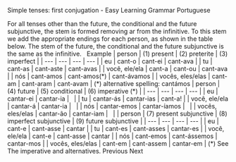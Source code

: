 Simple tenses: first conjugation - Easy Learning Grammar Portuguese
 
For all tenses other than the future, the conditional and the future subjunctive, the stem is formed removing ar from the infinitive. To this stem we add the appropriate endings for each person, as shown in the table below. The stem of the future, the conditional and the future subjunctive is the same as the infinitive.
 
Example
| person | (1) present | (2) preterite | (3) imperfect |
| --- | --- | --- | --- |
| eu | cant-o | cant-ei | cant-ava |
| tu | cant-as | cant-aste | cant-avas |
| você, ele/ela | cant-a | cant-ou | cant-ava |
| nós | cant-amos | cant-amos(\*) | cant-ávamos |
| vocês, eles/elas | cant-am | cant-aram | cant-avam |
(\*) alternative spelling: cantámos
| person | (4) future | (5) conditional | (6) imperative (\*) |
| --- | --- | --- | --- |
| eu | cantar-ei | cantar-ia |   |
| tu | cantar-ás | cantar-ias | cant-a! |
| você, ele/ela | cantar-á | cantar-ia |   |
| nós | cantar-emos | cantar-íamos |   |
| vocês, eles/elas | cantar-ão | cantar-iam |   |
| person | (7) present subjunctive | (8) imperfect subjunctive | (9) future subjunctive |
| --- | --- | --- | --- |
| eu | cant-e | cant-asse | cantar |
| tu | cant-es | cant-asses | cantar-es |
| você, ele/ela | cant-e | cant-asse | cantar |
| nós | cant-emos | cant-ássemos | cantar-mos |
| vocês, eles/elas | cant-em | cant-assem | cantar-em |
(\*) See The imperative and alternatives.
Previous
Next
